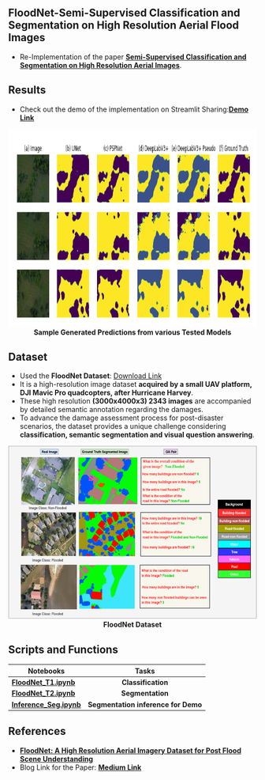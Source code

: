 ## FloodNet-Semi-Supervised Classification and Segmentation on High Resolution Aerial Flood Images
  
- Re-Implementation of the paper [**Semi-Supervised Classification and Segmentation on High Resolution Aerial Images**](https://arxiv.org/abs/2105.08655).

## Results
- Check out the demo of the implementation on Streamlit Sharing:[**Demo Link**](https://share.streamlit.io/sahilkhose/floodnet/main/stream_app.py)

<p align="center">
<img src="https://github.com/AdiNarendra98/AI-for-Environment/blob/main/Paper%20Re-Implementations/05.FloodNet-Segmentation%20on%20High%20Quality%20Aerial%20Flood%20Images/Images/Pred1.png " width="800" height="400"><br>
<b>Sample Generated Predictions from various Tested Models</b><br>
</p>


## Dataset
- Used the **FloodNet Dataset**: [Download Link](https://github.com/BinaLab/FloodNet-Challenge-EARTHVISION2021)
- It is a high-resolution image dataset **acquired by a small UAV platform, DJI Mavic Pro quadcopters, after Hurricane Harvey**.
- These high resolution **(3000x4000x3) 2343 images** are accompanied by detailed semantic annotation regarding the damages.
- To advance the damage assessment process for post-disaster scenarios, the dataset provides a unique challenge considering **classification, semantic segmentation and visual question answering**.

<p align="center">
<img src="https://github.com/AdiNarendra98/AI-for-Environment/blob/main/Paper%20Re-Implementations/05.FloodNet-Segmentation%20on%20High%20Quality%20Aerial%20Flood%20Images/Images/Dataset.png " width="600" height="350"><br>
<b>FloodNet Dataset</b><br>
</p>


## Scripts and Functions

|       Notebooks                 |         Tasks             |
| --------------------------|:------------------------------:|
| [**FloodNet_T1.ipynb**](https://github.com/sahilkhose/FloodNet/blob/main/FloodNet_T1.ipynb)     | **Classification**                 |
| [**FloodNet_T2.ipynb**](https://github.com/sahilkhose/FloodNet/blob/main/FloodNet_T2.ipynb)     | **Segmentation**                   |
| [**Inference_Seg.ipynb**](https://github.com/sahilkhose/FloodNet/blob/main/Inference_Seg.ipynb)   | **Segmentation inference for Demo**|

## References
- [**FloodNet: A High Resolution Aerial Imagery Dataset for Post Flood Scene Understanding**](https://arxiv.org/abs/2012.02951) <a name="floodnet-cite"/>
- Blog Link for the Paper: [**Medium Link**](https://sahilkhose.medium.com/paper-presentation-e9bd0f3fb0bf)
